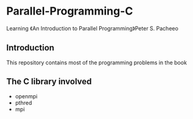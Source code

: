# Parallel-Programming-C
Learning 《An Introduction to Parallel Programming》Peter S. Pacheeo

## Introduction
This repository contains most of the programming problems in the book

## The C library involved
- openmpi
- pthred
- mpi

